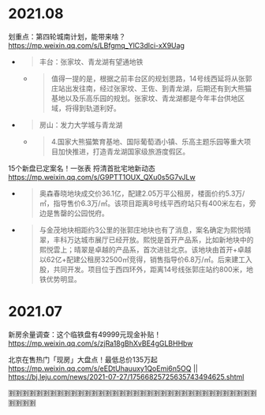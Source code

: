 
# 2021.08

划重点：第四轮城南计划，能带来啥？ https://mp.weixin.qq.com/s/LBfgmq_YlC3dlci-xX9Uag
- > 丰台：张家坟、青龙湖有望通地铁
  * > 值得一提的是，根据之前丰台区的规划思路，14号线西延将从张郭庄站出发往南，经过张家坟、王佐、到青龙湖，后期还有到大熊猫基地以及乐高乐园的规划。张家坟、青龙湖都是今年丰台供地区域，将得到轨道利好。
- > 房山：发力大学城与青龙湖
  * > 4.国家大熊猫繁育基地、国际葡萄酒小镇、乐高主题乐园等重大项目加快推进，打造青龙湖国家级旅游度假区。

15个新盘已定案名！一张表 捋清首批宅地新动态 https://mp.weixin.qq.com/s/G9PTT1OUX_QXu0s5G7vJLw
- > 奥森春晓地块成交价36.1亿，配建2.05万平公租房，楼面价约5.3万/㎡，指导售价6.3万/㎡。该项目距离8号线平西府站只有400米左右，旁边是售罄的公园悦府。
- > 与金茂地块相距约3公里的张郭庄地块也有了消息，案名确定为熙悦晴翠，丰科万达城市展厅已经开放。熙悦是首开产品系，比如新地块中的熙悦雲上；晴翠是卓越的产品系，首次进驻北京。该地块由首开+卓越以62亿+配建公租房32500㎡竞得，销售指导价6.8万/㎡。后来建工入股，共同开发。项目位于西四环外，距离14号线张郭庄站约800米，地铁优势明显。

# 2021.07

新房余量调查：这个临铁盘有49999元现金补贴！ https://mp.weixin.qq.com/s/zjRa18gBhXvBE4gGLBHHbw

北京在售热门「现房」大盘点！最低总价135万起 https://mp.weixin.qq.com/s/eEDtUhauuxy1QoEmi6n5OQ || https://bj.leju.com/news/2021-07-27/17566825725635743494625.shtml

:u5272::u5272::u5272::u5272::u5272::u5272::u5272::u5272::u5272::u5272::u5272::u5272::u5272::u5272::u5272::u5272::u5272::u5272::u5272::u5272::u5272::u5272::u5272::u5272::u5272::u5272::u5272::u5272::u5272::u5272::u5272::u5272::u5272::u5272::u5272::u5272::u5272::u5272::u5272::u5272:
